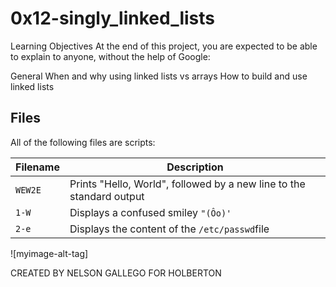 #  0x12-singly_linked_lists
Learning Objectives
At the end of this project, you are expected to be able to explain to anyone, without the help of Google:

General
When and why using linked lists vs arrays
How to build and use linked lists



## Files
All of the following files are scripts:

| Filename | Description |
| -------- | ----------- |
| `WEW2E` | Prints "Hello, World", followed by a new line to the standard output |
| `1-W` | Displays a confused smiley `"(Ôo)'` |
| `2-e` | Displays the content of the `/etc/passwd`file |




![myimage-alt-tag]

CREATED BY NELSON GALLEGO FOR HOLBERTON